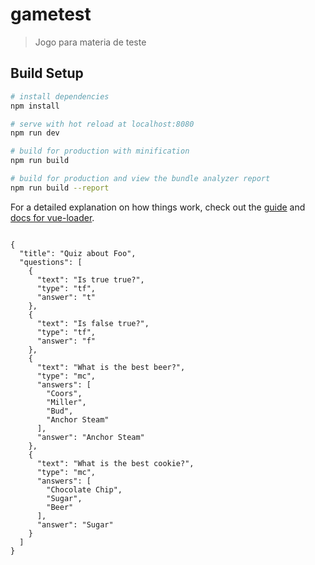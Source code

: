 # gametest

> Jogo para materia de teste

## Build Setup

``` bash
# install dependencies
npm install

# serve with hot reload at localhost:8080
npm run dev

# build for production with minification
npm run build

# build for production and view the bundle analyzer report
npm run build --report
```

For a detailed explanation on how things work, check out the [guide](http://vuejs-templates.github.io/webpack/) and [docs for vue-loader](http://vuejs.github.io/vue-loader).

```

{
  "title": "Quiz about Foo",
  "questions": [
    {
      "text": "Is true true?",
      "type": "tf",
      "answer": "t"
    },
    {
      "text": "Is false true?",
      "type": "tf",
      "answer": "f"
    },
    {
      "text": "What is the best beer?",
      "type": "mc",
      "answers": [
        "Coors",
        "Miller",
        "Bud",
        "Anchor Steam"
      ],
      "answer": "Anchor Steam"
    },
    {
      "text": "What is the best cookie?",
      "type": "mc",
      "answers": [
        "Chocolate Chip",
        "Sugar",
        "Beer"
      ],
      "answer": "Sugar"
    }
  ]
}
```
